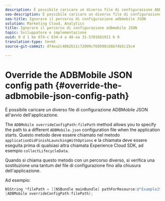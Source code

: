 ```yaml
---
description: È possibile caricare un diverso file di configurazione ADBMobile JSON all'avvio dell'applicazione.
seo-description: È possibile caricare un diverso file di configurazione ADBMobile JSON all'avvio dell'applicazione.
seo-title: Ignorare il percorso di configurazione adbmobile JSON
solution: Marketing Cloud, Analytics
title: Ignorare il percorso di configurazione adbmobile JSON
topic: Sviluppatore e implementazione
uuid: 0 d 1 be 674-c 634-4 a 48-aa 31-5701681911 b 9
translation-type: tm+mt
source-git-commit: df4ea2c4002611c72009cf69598cbbb74b5c15c4

---
```



# Override the ADBMobile JSON config path {#override-the-adbmobile-json-config-path}

È possibile caricare un diverso file di configurazione ADBMobile JSON all'avvio dell'applicazione.

The `ADBMobile overrideConfigPath:filePath` method allows you to specify the path to a different `ADBMobile.json` configuration file when the application starts. Questo metodo deve essere chiamato nel metodo `applicationDidFinishLaunchingWithOptions` e la chiamata deve essere eseguita prima di qualsiasi altra chiamata Experience Cloud SDK, ad esempio `collectLifecycleData`.

Quando si chiama questo metodo con un percorso diverso, si verifica una sostituzione una tantum del file di configurazione fino alla chiusura dell'applicazione.

Ad esempio:

```objective-c
NSString *filePath = [[NSBundle mainBundle] pathForResource:@"ExampleJSONFile" ofType:@"json"]; 
[ADBMobile overrideConfigPath:filePath];
```

